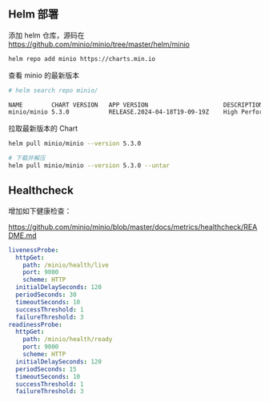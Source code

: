 ## Helm 部署

添加 helm 仓库，源码在 <https://github.com/minio/minio/tree/master/helm/minio>

```bash
helm repo add minio https://charts.min.io
```

查看 minio 的最新版本

```bash
# helm search repo minio/

NAME       	CHART VERSION	APP VERSION                 	DESCRIPTION
minio/minio	5.3.0        	RELEASE.2024-04-18T19-09-19Z	High Performance Object Storage
```

拉取最新版本的 Chart

```bash
helm pull minio/minio --version 5.3.0

# 下载并解压
helm pull minio/minio --version 5.3.0 --untar
```

## Healthcheck

增加如下健康检查：

<https://github.com/minio/minio/blob/master/docs/metrics/healthcheck/README.md>

```yaml
livenessProbe:
  httpGet:
    path: /minio/health/live
    port: 9000
    scheme: HTTP
  initialDelaySeconds: 120
  periodSeconds: 30
  timeoutSeconds: 10
  successThreshold: 1
  failureThreshold: 3
readinessProbe:
  httpGet:
    path: /minio/health/ready
    port: 9000
    scheme: HTTP
  initialDelaySeconds: 120
  periodSeconds: 15
  timeoutSeconds: 10
  successThreshold: 1
  failureThreshold: 3
```
